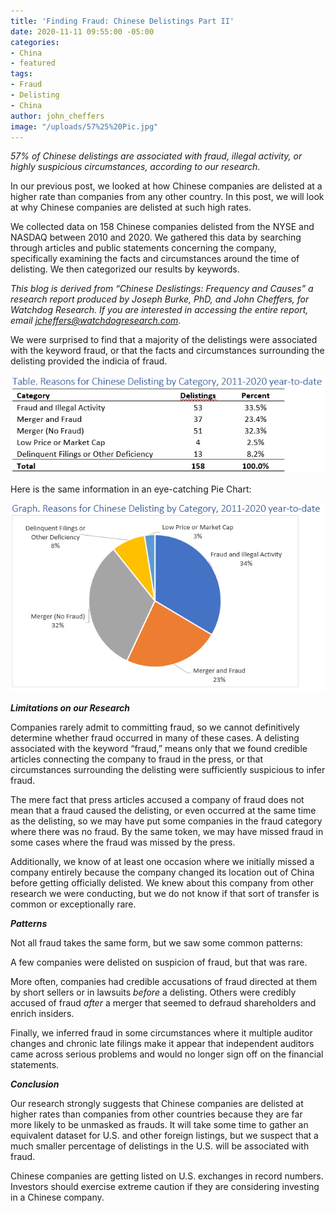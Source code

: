 ```yaml
---
title: 'Finding Fraud: Chinese Delistings Part II'
date: 2020-11-11 09:55:00 -05:00
categories:
- China
- featured
tags:
- Fraud
- Delisting
- China
author: john_cheffers
image: "/uploads/57%25%20Pic.jpg"
---
```


*57% of Chinese delistings are associated with fraud, illegal activity, or highly suspicious circumstances, according to our research*.

In our previous post, we looked at how Chinese companies are delisted at a higher rate than companies from any other country. In this post, we will look at why Chinese companies are delisted at such high rates.

We collected data on 158 Chinese companies delisted from the NYSE and NASDAQ between 2010 and 2020. We gathered this data by searching through articles and public statements concerning the company, specifically examining the facts and circumstances around the time of delisting. We then categorized our results by keywords.

*This blog is derived from “Chinese Deslistings: Frequency and Causes” a research report produced by Joseph Burke, PhD, and John Cheffers, for Watchdog Research. If you are interested in accessing the entire report, email [jcheffers@watchdogresearch.com](mailto:jcheffers@watchdogresearch.com).*

We were surprised to find that a majority of the delistings were associated with the keyword fraud, or that the facts and circumstances surrounding the delisting provided the indicia of fraud.

![Chinese Fraud Table.png](/uploads/Chinese%20Fraud%20Table.png)

Here is the same information in an eye-catching Pie Chart:

![Chinese Fraud Chart.png](/uploads/Chinese%20Fraud%20Chart.png)

***Limitations on our Research***

Companies rarely admit to committing fraud, so we cannot definitively determine whether fraud occurred in many of these cases. A delisting associated with the keyword “fraud,” means only that we found credible articles connecting the company to fraud in the press, or that circumstances surrounding the delisting were sufficiently suspicious to infer fraud.

The mere fact that press articles accused a company of fraud does not mean that a fraud caused the delisting, or even occurred at the same time as the delisting, so we may have put some companies in the fraud category where there was no fraud. By the same token, we may have missed fraud in some cases where the fraud was missed by the press.

Additionally, we know of at least one occasion where we initially missed a company entirely because the company changed its location out of China before getting officially delisted. We knew about this company from other research we were conducting, but we do not know if that sort of transfer is common or exceptionally rare.

***Patterns***

Not all fraud takes the same form, but we saw some common patterns:

A few companies were delisted on suspicion of fraud, but that was rare.

More often, companies had credible accusations of fraud directed at them by short sellers or in lawsuits *before* a delisting. Others were credibly accused of fraud *after* a merger that seemed to defraud shareholders and enrich insiders.

Finally, we inferred fraud in some circumstances where it multiple auditor changes and chronic late filings make it appear that independent auditors came across serious problems and would no longer sign off on the financial statements.

***Conclusion***

Our research strongly suggests that Chinese companies are delisted at higher rates than companies from other countries because they are far more likely to be unmasked as frauds. It will take some time to gather an equivalent dataset for U.S. and other foreign listings, but we suspect that a much smaller percentage of delistings in the U.S. will be associated with fraud.

Chinese companies are getting listed on U.S. exchanges in record numbers. Investors should exercise extreme caution if they are considering investing in a Chinese company.